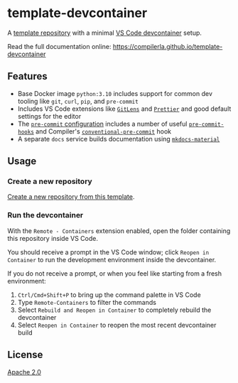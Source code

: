 # template-devcontainer

A [template repository][template-repo] with a minimal [VS Code devcontainer][devcontainer] setup.

Read the full documentation online: <https://compilerla.github.io/template-devcontainer>

## Features

- Base Docker image `python:3.10` includes support for common dev tooling like `git`, `curl`, `pip`, and `pre-commit`
- Includes VS Code extensions like [`GitLens`][gitlens] and [`Prettier`][prettier] and good default settings for the editor
- The [`pre-commit` configuration][pre-commit-config] includes a number of useful [`pre-commit-hooks`][pre-commit-hooks] and
  Compiler's [`conventional-pre-commit`][conventional-pre-commit] hook
- A separate `docs` service builds documentation using [`mkdocs-material`][mkdocs-material]

## Usage

### Create a new repository

[Create a new repository from this template][generate].

### Run the devcontainer

With the `Remote - Containers` extension enabled, open the folder containing this repository inside VS Code.

You should receive a prompt in the VS Code window; click `Reopen in Container` to run the development environment inside the devcontainer.

If you do not receive a prompt, or when you feel like starting from a fresh environment:

1. `Ctrl/Cmd+Shift+P` to bring up the command palette in VS Code
1. Type `Remote-Containers` to filter the commands
1. Select `Rebuild and Reopen in Container` to completely rebuild the devcontainer
1. Select `Reopen in Container` to reopen the most recent devcontainer build

## License

[Apache 2.0](LICENSE)

[conventional-pre-commit]: https://github.com/compilerla/conventional-pre-commit
[devcontainer]: https://code.visualstudio.com/docs/remote/containers
[generate]: https://github.com/compilerla/template-devcontainer/generate
[gitlens]: https://gitlens.amod.io/
[mkdocs-material]: https://squidfunk.github.io/mkdocs-material/
[pre-commit-config]: .pre-commit-config.yaml
[pre-commit-hooks]: https://github.com/pre-commit/pre-commit-hooks
[prettier]: https://prettier.io/
[template-repo]: https://docs.github.com/en/repositories/creating-and-managing-repositories/creating-a-template-repository
